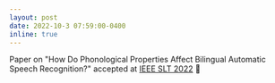 ```yaml
---
layout: post
date: 2022-10-3 07:59:00-0400
inline: true
---
```


Paper on "How Do Phonological Properties Affect Bilingual Automatic Speech Recognition?" accepted at [IEEE SLT 2022](https://slt2022.org) :tada: